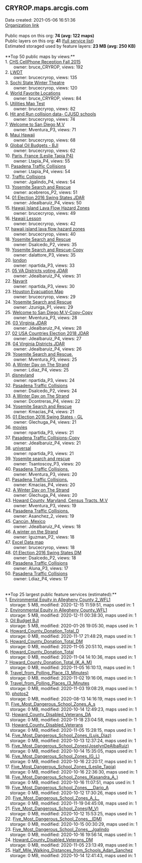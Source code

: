 <h2>CRYROP.maps.arcgis.com</h2> Data created: 2021-05-06 16:51:36 <br /><a target='new' href='https://CRYROP.maps.arcgis.com'>Organization link</a><br /><br />Public maps on this org: <b>74 (avg: 122 maps)</b><br />Public layers on this org: <b>41 </b>(<a target='new' href='https://services.arcgis.com/guma3AndJtGYXwCm/ArcGIS/rest/services'>full service list</a>)<br />Estimated storaged used by feature layers: <b>23 MB (avg: 250 KB)</b><br /><br />**Top 50 public maps by views:**<br />  1. <a target='new' href='https://www.arcgis.com/home/item.html?id=8a2290cf148647dbabac64ad7e029b01'>CHS CellPhone Reception Fall 2015</a> <br />  &nbsp;&nbsp;&nbsp;&nbsp; &nbsp;&nbsp;owner: bruce_CRYROP, views: 192<br />  2. <a target='new' href='https://www.arcgis.com/home/item.html?id=96a8aac6cae0479bb180777a8e0d5701'>LWDT</a> <br />  &nbsp;&nbsp;&nbsp;&nbsp; &nbsp;&nbsp;owner: brucecryrop, views: 135<br />  3. <a target='new' href='https://www.arcgis.com/home/item.html?id=412dd6cc13af42628ee44292e646c2be'>Sochi State Winter Theatre</a> <br />  &nbsp;&nbsp;&nbsp;&nbsp; &nbsp;&nbsp;owner: brucecryrop, views: 120<br />  4. <a target='new' href='https://www.arcgis.com/home/item.html?id=1cdaef7504714c999609985c3305038e'>World Favorite Locations</a> <br />  &nbsp;&nbsp;&nbsp;&nbsp; &nbsp;&nbsp;owner: bruce_CRYROP, views: 84<br />  5. <a target='new' href='https://www.arcgis.com/home/item.html?id=4e4bd5e3ac074895b5f943c1a9447baa'>Utilities Map Test</a> <br />  &nbsp;&nbsp;&nbsp;&nbsp; &nbsp;&nbsp;owner: brucecryrop, views: 82<br />  6. <a target='new' href='https://www.arcgis.com/home/item.html?id=c98af4fac4a846de878c0e9ef90e04ca'>Hit and Run collision data- CJUSD schools</a> <br />  &nbsp;&nbsp;&nbsp;&nbsp; &nbsp;&nbsp;owner: brucecryrop, views: 74<br />  7. <a target='new' href='https://www.arcgis.com/home/item.html?id=b577e41893834c90b33026d9eee0b73d'>Welcome to San Diego M.V</a> <br />  &nbsp;&nbsp;&nbsp;&nbsp; &nbsp;&nbsp;owner: Mventura_P3, views: 71<br />  8. <a target='new' href='https://www.arcgis.com/home/item.html?id=88e2b378e9b64b7992dda8ddd01312c8'>Maui Hawaii</a> <br />  &nbsp;&nbsp;&nbsp;&nbsp; &nbsp;&nbsp;owner: brucecryrop, views: 68<br />  9. <a target='new' href='https://www.arcgis.com/home/item.html?id=294ddfc385f246ffbf0a52f0d1754238'>Global Oil Budgets - BJI</a> <br />  &nbsp;&nbsp;&nbsp;&nbsp; &nbsp;&nbsp;owner: brucecryrop, views: 62<br />  10. <a target='new' href='https://www.arcgis.com/home/item.html?id=c370c34ac9024694baa67dd0e911b9bc'>Paris, France (Leslie Tapia P4)</a> <br />  &nbsp;&nbsp;&nbsp;&nbsp; &nbsp;&nbsp;owner: Ltapia_P4, views: 55<br />  11. <a target='new' href='https://www.arcgis.com/home/item.html?id=529a0b98d8a4467dac9d548a20ccadc8'>Pasadena Traffic Collisions</a> <br />  &nbsp;&nbsp;&nbsp;&nbsp; &nbsp;&nbsp;owner: Ltapia_P4, views: 54<br />  12. <a target='new' href='https://www.arcgis.com/home/item.html?id=19080bb339d04e55adb98e15c476bfd7'>Traffic Collisions</a> <br />  &nbsp;&nbsp;&nbsp;&nbsp; &nbsp;&nbsp;owner: Jgalindo_P4, views: 54<br />  13. <a target='new' href='https://www.arcgis.com/home/item.html?id=9f01df2b15bf40b698399712e9d680fb'>Yosemite Search and Rescue</a> <br />  &nbsp;&nbsp;&nbsp;&nbsp; &nbsp;&nbsp;owner: acebreros_P2, views: 51<br />  14. <a target='new' href='https://www.arcgis.com/home/item.html?id=1dc8079d401d484092bf07a0e7c57908'>01 Election 2016 Swing States JDAR</a> <br />  &nbsp;&nbsp;&nbsp;&nbsp; &nbsp;&nbsp;owner: Jdealbaruiz_P4, views: 50<br />  15. <a target='new' href='https://www.arcgis.com/home/item.html?id=438270c8fc20454cb4c0f08418007bd3'>Hawaii Island Lava Flow Hazard Zones</a> <br />  &nbsp;&nbsp;&nbsp;&nbsp; &nbsp;&nbsp;owner: brucecryrop, views: 49<br />  16. <a target='new' href='https://www.arcgis.com/home/item.html?id=5604f20afacd4d8fac7d31895cf41e43'>Hawaii Lesson</a> <br />  &nbsp;&nbsp;&nbsp;&nbsp; &nbsp;&nbsp;owner: brucecryrop, views: 42<br />  17. <a target='new' href='https://www.arcgis.com/home/item.html?id=514ae9dc590f4dbf9a34a96e305f2e8c'>hawaii island lava flow hazard zones</a> <br />  &nbsp;&nbsp;&nbsp;&nbsp; &nbsp;&nbsp;owner: brucecryrop, views: 40<br />  18. <a target='new' href='https://www.arcgis.com/home/item.html?id=490355194f8940c08b48dbbc11031f81'>Yosemite Search and Rescue</a> <br />  &nbsp;&nbsp;&nbsp;&nbsp; &nbsp;&nbsp;owner: Dsalcedo_P2, views: 35<br />  19. <a target='new' href='https://www.arcgis.com/home/item.html?id=40c44e4e55eb41e19d8b1ffd6c6c54e7'>Yosemite Search and Rescue-Copy</a> <br />  &nbsp;&nbsp;&nbsp;&nbsp; &nbsp;&nbsp;owner: dalattore_P3, views: 35<br />  20. <a target='new' href='https://www.arcgis.com/home/item.html?id=cdbcadf2053848649a176c1898f7cb9b'>london</a> <br />  &nbsp;&nbsp;&nbsp;&nbsp; &nbsp;&nbsp;owner: npartida_P3, views: 33<br />  21. <a target='new' href='https://www.arcgis.com/home/item.html?id=29a859202c3142b48f64187c9e6f7251'>05 VA Districts voting JDAR</a> <br />  &nbsp;&nbsp;&nbsp;&nbsp; &nbsp;&nbsp;owner: Jdealbaruiz_P4, views: 31<br />  22. <a target='new' href='https://www.arcgis.com/home/item.html?id=bcb0a2c0876642ba8539213e3e71048d'>Nayarit</a> <br />  &nbsp;&nbsp;&nbsp;&nbsp; &nbsp;&nbsp;owner: npartida_P3, views: 30<br />  23. <a target='new' href='https://www.arcgis.com/home/item.html?id=89f047d645fd47948d7677d6912a03a1'>Houston Evacuation Map</a> <br />  &nbsp;&nbsp;&nbsp;&nbsp; &nbsp;&nbsp;owner: brucecryrop, views: 29<br />  24. <a target='new' href='https://www.arcgis.com/home/item.html?id=4bfdfc19d8fe4166962471c54a1664fa'>Yosemite Search and Rescue</a> <br />  &nbsp;&nbsp;&nbsp;&nbsp; &nbsp;&nbsp;owner: Jzuniga_P1, views: 29<br />  25. <a target='new' href='https://www.arcgis.com/home/item.html?id=9b99a63fd96d4ee58b217618a2e5f76e'>Welcome to San Diego M.V-Copy-Copy</a> <br />  &nbsp;&nbsp;&nbsp;&nbsp; &nbsp;&nbsp;owner: Mventura_P3, views: 28<br />  26. <a target='new' href='https://www.arcgis.com/home/item.html?id=68f3410f7fa2458dadbaf8b4f6916b55'>03 Virginia JDAR</a> <br />  &nbsp;&nbsp;&nbsp;&nbsp; &nbsp;&nbsp;owner: Jdealbaruiz_P4, views: 28<br />  27. <a target='new' href='https://www.arcgis.com/home/item.html?id=9fc69a98b7ff4ccf8b5f76049471f093'>02 USA Countries Election 2018 JDAR</a> <br />  &nbsp;&nbsp;&nbsp;&nbsp; &nbsp;&nbsp;owner: Jdealbaruiz_P4, views: 27<br />  28. <a target='new' href='https://www.arcgis.com/home/item.html?id=03cdce21671f41b499fedb9bf4c82ea6'>04 Virginia Districts JDAR</a> <br />  &nbsp;&nbsp;&nbsp;&nbsp; &nbsp;&nbsp;owner: Jdealbaruiz_P4, views: 26<br />  29. <a target='new' href='https://www.arcgis.com/home/item.html?id=831d981b90e9498d92ca8ec9b4155874'>Yosemite Search and Rescue.</a> <br />  &nbsp;&nbsp;&nbsp;&nbsp; &nbsp;&nbsp;owner: Mventura_P3, views: 25<br />  30. <a target='new' href='https://www.arcgis.com/home/item.html?id=6f1e34c1b21d4a15be87bb22209e9d04'>A Winter Day on The Strand</a> <br />  &nbsp;&nbsp;&nbsp;&nbsp; &nbsp;&nbsp;owner: Ldiaz_P4, views: 25<br />  31. <a target='new' href='https://www.arcgis.com/home/item.html?id=c11b5b252fa846e8ac5589fb5d93a153'>disneyland</a> <br />  &nbsp;&nbsp;&nbsp;&nbsp; &nbsp;&nbsp;owner: npartida_P3, views: 24<br />  32. <a target='new' href='https://www.arcgis.com/home/item.html?id=d0324891189d4c278e88efd13bbacec2'>Pasadena Traffic Collisions</a> <br />  &nbsp;&nbsp;&nbsp;&nbsp; &nbsp;&nbsp;owner: Dsalcedo_P2, views: 24<br />  33. <a target='new' href='https://www.arcgis.com/home/item.html?id=66401d92c36d4d78acc02dea8f8ce3d8'>A Winter Day on The Strand</a> <br />  &nbsp;&nbsp;&nbsp;&nbsp; &nbsp;&nbsp;owner: Dcontreras_P4, views: 22<br />  34. <a target='new' href='https://www.arcgis.com/home/item.html?id=b05d03598cb2466ebd2099c071e88ac9'>Yosemite Search and Rescue</a> <br />  &nbsp;&nbsp;&nbsp;&nbsp; &nbsp;&nbsp;owner: Kmacias_P4, views: 21<br />  35. <a target='new' href='https://www.arcgis.com/home/item.html?id=9ddfd0c4737149f19d294392b3a046c3'>01 Election 2016 Swing States - GL</a> <br />  &nbsp;&nbsp;&nbsp;&nbsp; &nbsp;&nbsp;owner: Glechuga_P4, views: 21<br />  36. <a target='new' href='https://www.arcgis.com/home/item.html?id=e378668ac93e470e9f93ceedeaaef082'>movies</a> <br />  &nbsp;&nbsp;&nbsp;&nbsp; &nbsp;&nbsp;owner: npartida_P3, views: 21<br />  37. <a target='new' href='https://www.arcgis.com/home/item.html?id=0a90e76583ad424fae9ab4347eaa2f88'>Pasadena Traffic Collisions-Copy</a> <br />  &nbsp;&nbsp;&nbsp;&nbsp; &nbsp;&nbsp;owner: Jdealbaruiz_P4, views: 21<br />  38. <a target='new' href='https://www.arcgis.com/home/item.html?id=4adfa883a83f4a6a85467b2f77866098'>universal</a> <br />  &nbsp;&nbsp;&nbsp;&nbsp; &nbsp;&nbsp;owner: npartida_P3, views: 21<br />  39. <a target='new' href='https://www.arcgis.com/home/item.html?id=72f0fc1a141840309ac53703fdc86219'>Yosemite search and rescue</a> <br />  &nbsp;&nbsp;&nbsp;&nbsp; &nbsp;&nbsp;owner: Tsantoscoy_P3, views: 20<br />  40. <a target='new' href='https://www.arcgis.com/home/item.html?id=5b7e11e7ce9d4cefae4d7afe6dabe78d'>Pasadena Traffic Collisions.</a> <br />  &nbsp;&nbsp;&nbsp;&nbsp; &nbsp;&nbsp;owner: Mventura_P3, views: 20<br />  41. <a target='new' href='https://www.arcgis.com/home/item.html?id=9fda7c46db474bc1b4bf55f4e0b91917'>Pasadena Traffic Collisions.</a> <br />  &nbsp;&nbsp;&nbsp;&nbsp; &nbsp;&nbsp;owner: Kmacias_P4, views: 20<br />  42. <a target='new' href='https://www.arcgis.com/home/item.html?id=8e1aa187d92247fdb246bb4f02897070'>A Winter Day on The Strand</a> <br />  &nbsp;&nbsp;&nbsp;&nbsp; &nbsp;&nbsp;owner: Glechuga_P4, views: 20<br />  43. <a target='new' href='https://www.arcgis.com/home/item.html?id=866c7d1d98ef43c1952b9396be1cf65a'>Howard County, Maryland, Census Tracts. M.V</a> <br />  &nbsp;&nbsp;&nbsp;&nbsp; &nbsp;&nbsp;owner: Mventura_P3, views: 19<br />  44. <a target='new' href='https://www.arcgis.com/home/item.html?id=a25160b6d5c54f3789a3d696c08171e4'>Pasadena Traffic Collisions.</a> <br />  &nbsp;&nbsp;&nbsp;&nbsp; &nbsp;&nbsp;owner: Asanchez_2, views: 19<br />  45. <a target='new' href='https://www.arcgis.com/home/item.html?id=4b28d5b778354e5f9412c4f6001b9486'>Cancún, Mexico</a> <br />  &nbsp;&nbsp;&nbsp;&nbsp; &nbsp;&nbsp;owner: Jdealbaruiz_P4, views: 18<br />  46. <a target='new' href='https://www.arcgis.com/home/item.html?id=1693f5b2c84446b9a6ee04b154eb5695'>A winter on the Strand</a> <br />  &nbsp;&nbsp;&nbsp;&nbsp; &nbsp;&nbsp;owner: Iguzman_P2, views: 18<br />  47. <a target='new' href='https://www.arcgis.com/home/item.html?id=1d1b6f223f0248beba3c828053e9fdb2'>Excel Data map</a> <br />  &nbsp;&nbsp;&nbsp;&nbsp; &nbsp;&nbsp;owner: brucecryrop, views: 18<br />  48. <a target='new' href='https://www.arcgis.com/home/item.html?id=2e2a13029a524993994126b2a79fa37f'>01 Election 2016 Swing States DM</a> <br />  &nbsp;&nbsp;&nbsp;&nbsp; &nbsp;&nbsp;owner: Dsalcedo_P2, views: 18<br />  49. <a target='new' href='https://www.arcgis.com/home/item.html?id=2bd027c729c54b4b96cf1f199237bd10'>Pasadena Traffic Collisions</a> <br />  &nbsp;&nbsp;&nbsp;&nbsp; &nbsp;&nbsp;owner: Aluna_P3, views: 17<br />  50. <a target='new' href='https://www.arcgis.com/home/item.html?id=ff6cedd85b114145ae05c026034a1cbd'>Pasadena Traffic Collisions</a> <br />  &nbsp;&nbsp;&nbsp;&nbsp; &nbsp;&nbsp;owner: Ldiaz_P4, views: 17<br /><br /><br />**Top 25 largest public feature services (estimated):**<br /> 1. <a target='new' href='https://www.arcgis.com/home/item.html?id=01774d4c2b1a40fea6cf2ab0e6168557'>Environmental Equity in Allegheny County 2_WFL1</a><br /> &nbsp;&nbsp;&nbsp;&nbsp;storage: 5 MB, modified: 2020-12-15 11:59:51, maps used in: 1<br /> 2. <a target='new' href='https://www.arcgis.com/home/item.html?id=958aabe04e5e49a6bb868446872ef77c'>Environmental Equity in Allegheny County_WFL1</a><br /> &nbsp;&nbsp;&nbsp;&nbsp;storage: 5 MB, modified: 2020-12-11 00:38:30, maps used in: 1<br /> 3. <a target='new' href='https://www.arcgis.com/home/item.html?id=93571239c469436f9466f288a30561b6'>Oil Budget BJI</a><br /> &nbsp;&nbsp;&nbsp;&nbsp;storage: 5 MB, modified: 2020-01-26 19:05:30, maps used in: 1<br /> 4. <a target='new' href='https://www.arcgis.com/home/item.html?id=dc6a4db581df43dd9cd81b1b9df426c9'>Howard_County_Donation_Total_D</a><br /> &nbsp;&nbsp;&nbsp;&nbsp;storage: 0 MB, modified: 2020-11-17 21:48:29, maps used in: 1<br /> 5. <a target='new' href='https://www.arcgis.com/home/item.html?id=7cb65be0127d4d328a5eb78811f886b1'>Howard_County_Donation_Total_DM</a><br /> &nbsp;&nbsp;&nbsp;&nbsp;storage: 0 MB, modified: 2020-11-05 20:51:10, maps used in: 1<br /> 6. <a target='new' href='https://www.arcgis.com/home/item.html?id=9258d6e76d084833ae1084c75ebc9138'>Howard_County_Donation_Total</a><br /> &nbsp;&nbsp;&nbsp;&nbsp;storage: 0 MB, modified: 2020-11-04 14:10:36, maps used in: 1<br /> 7. <a target='new' href='https://www.arcgis.com/home/item.html?id=ba2f7c0ce3f643798ef6e42080749099'>Howard_County_Donation_Total_(K_A_M)</a><br /> &nbsp;&nbsp;&nbsp;&nbsp;storage: 0 MB, modified: 2020-11-05 16:10:13, maps used in: 1<br /> 8. <a target='new' href='https://www.arcgis.com/home/item.html?id=96cbeb8eb2754aae9ee4df715d55669e'>Travel_from_Polling_Place_(3_Minutes)</a><br /> &nbsp;&nbsp;&nbsp;&nbsp;storage: 0 MB, modified: 2020-11-02 19:16:06, maps used in: 1<br /> 9. <a target='new' href='https://www.arcgis.com/home/item.html?id=01a808e3ce10408ea4da7711ea679986'>Travel_from_Polling_Places_(3_Minutes</a><br /> &nbsp;&nbsp;&nbsp;&nbsp;storage: 0 MB, modified: 2020-11-03 19:08:29, maps used in: 1<br /> 10. <a target='new' href='https://www.arcgis.com/home/item.html?id=11a1216edcc74ddf8a1b2264194385be'>photos2</a><br /> &nbsp;&nbsp;&nbsp;&nbsp;storage: 0 MB, modified: 2020-08-13 14:16:19, maps used in: 1<br /> 11. <a target='new' href='https://www.arcgis.com/home/item.html?id=713bb978016b41b281b5c31677a85967'>Five_Most_Dangerous_School_Zones_A_s</a><br /> &nbsp;&nbsp;&nbsp;&nbsp;storage: 0 MB, modified: 2020-10-14 12:49:23, maps used in: 1<br /> 12. <a target='new' href='https://www.arcgis.com/home/item.html?id=b4edfa059cba4baf94f86e0b21d901d3'>Howard_County_Disabled_Veterans_DA</a><br /> &nbsp;&nbsp;&nbsp;&nbsp;storage: 0 MB, modified: 2020-11-18 23:04:58, maps used in: 1<br /> 13. <a target='new' href='https://www.arcgis.com/home/item.html?id=2406d44fe5824fe698ef6e076f97b5f1'>Howard_County_Disabled_Veterans</a><br /> &nbsp;&nbsp;&nbsp;&nbsp;storage: 0 MB, modified: 2020-11-05 15:28:15, maps used in: 1<br /> 14. <a target='new' href='https://www.arcgis.com/home/item.html?id=b0a07fb5bc544ddb8c623dc20137ea82'>Five_Most_Dangerous_School_Zones_(Luis_Diaz)</a><br /> &nbsp;&nbsp;&nbsp;&nbsp;storage: 0 MB, modified: 2020-10-13 12:37:24, maps used in: 1<br /> 15. <a target='new' href='https://www.arcgis.com/home/item.html?id=10f071bed14244a88c1b12057808fdec'>Five_Most_Dangerous_School_Zones(JoselynDeAlbaRuiz)</a><br /> &nbsp;&nbsp;&nbsp;&nbsp;storage: 0 MB, modified: 2020-10-14 15:35:05, maps used in: 1<br /> 16. <a target='new' href='https://www.arcgis.com/home/item.html?id=9c818760105a4f0baa2928de651c6115'>Five_Most_Dangerous_School_Zones_(G_L)</a><br /> &nbsp;&nbsp;&nbsp;&nbsp;storage: 0 MB, modified: 2020-10-16 22:20:17, maps used in: 1<br /> 17. <a target='new' href='https://www.arcgis.com/home/item.html?id=622d6eabc6fa476d9c29b491ff59467f'>Five_Most_Dangerous_School_Zones_(Leslie_Tapia)</a><br /> &nbsp;&nbsp;&nbsp;&nbsp;storage: 0 MB, modified: 2020-10-16 22:36:30, maps used in: 1<br /> 18. <a target='new' href='https://www.arcgis.com/home/item.html?id=8245a04da1664e8cbcfe8fa033bbe2f8'>Five_Most_Dangerous_School_Zones_(Kasandra_A_)</a><br /> &nbsp;&nbsp;&nbsp;&nbsp;storage: 0 MB, modified: 2020-10-16 11:07:51, maps used in: 1<br /> 19. <a target='new' href='https://www.arcgis.com/home/item.html?id=9176fe1c04b54184a6ca3af9cd5dfda5'>Five_Most_Dangerous_School_Zones___Dario_A</a><br /> &nbsp;&nbsp;&nbsp;&nbsp;storage: 0 MB, modified: 2020-10-12 17:30:26, maps used in: 1<br /> 20. <a target='new' href='https://www.arcgis.com/home/item.html?id=2d97d4a9bd4e4f499b5e411a32a5e50e'>Five_Most_Dangerous_School_Zones_A_L_</a><br /> &nbsp;&nbsp;&nbsp;&nbsp;storage: 0 MB, modified: 2020-11-19 04:45:08, maps used in: 1<br /> 21. <a target='new' href='https://www.arcgis.com/home/item.html?id=f4f47a658e9e4c1eabfd4dee56c07988'>Five_Most_Dangerous_School_Zones(M_V)</a><br /> &nbsp;&nbsp;&nbsp;&nbsp;storage: 0 MB, modified: 2020-10-12 15:53:25, maps used in: 1<br /> 22. <a target='new' href='https://www.arcgis.com/home/item.html?id=67eb978481144f17a96b1645c0a9e5db'>Five_Most_Dangerous_School_Zones__(DM)</a><br /> &nbsp;&nbsp;&nbsp;&nbsp;storage: 0 MB, modified: 2020-10-15 00:30:29, maps used in: 1<br /> 23. <a target='new' href='https://www.arcgis.com/home/item.html?id=da5418ffbe7044c5a8ed2d7af84b68b2'>Five_Most_Dangerous_School_Zones__Jgalindo</a><br /> &nbsp;&nbsp;&nbsp;&nbsp;storage: 0 MB, modified: 2020-10-16 19:56:14, maps used in: 1<br /> 24. <a target='new' href='https://www.arcgis.com/home/item.html?id=a0f0c31fcd2245f49bb564121110ab1b'>Howard_County_Disabled_Veterans_DM</a><br /> &nbsp;&nbsp;&nbsp;&nbsp;storage: 0 MB, modified: 2020-11-05 23:13:49, maps used in: 1<br /> 25. <a target='new' href='https://www.arcgis.com/home/item.html?id=e93ab9c19e154ca983207cd566a849d8'>Half_Mile_Walking_Distances_from_Schools_Adan_Sanchez</a><br /> &nbsp;&nbsp;&nbsp;&nbsp;storage: 0 MB, modified: 2020-10-14 12:41:43, maps used in: 1<br />
